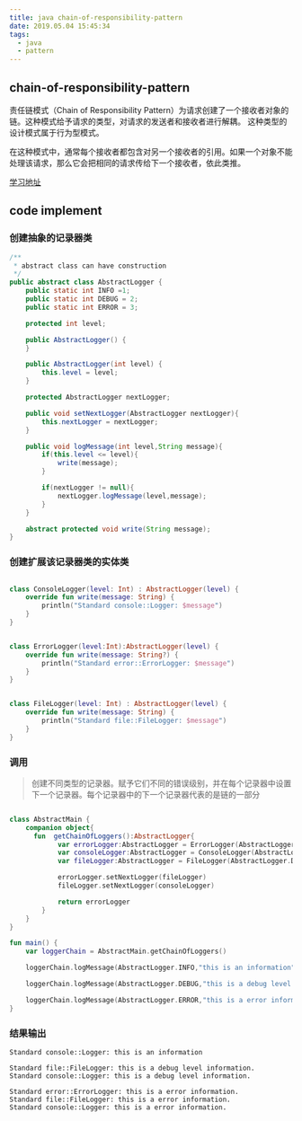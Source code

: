 ```yaml
---
title: java chain-of-responsibility-pattern
date: 2019.05.04 15:45:34
tags:
  - java
  - pattern
---
```


## chain-of-responsibility-pattern

责任链模式（Chain of Responsibility Pattern）为请求创建了一个接收者对象的链。这种模式给予请求的类型，对请求的发送者和接收者进行解耦。
这种类型的设计模式属于行为型模式。

在这种模式中，通常每个接收者都包含对另一个接收者的引用。如果一个对象不能处理该请求，那么它会把相同的请求传给下一个接收者，依此类推。

[学习地址](https://www.runoob.com/design-pattern/chain-of-responsibility-pattern.html)

## code implement

### 创建抽象的记录器类  

```java
/**
 * abstract class can have construction
 */
public abstract class AbstractLogger {
    public static int INFO =1;
    public static int DEBUG = 2;
    public static int ERROR = 3;

    protected int level;

    public AbstractLogger() {
    }

    public AbstractLogger(int level) {
        this.level = level;
    }

    protected AbstractLogger nextLogger;

    public void setNextLogger(AbstractLogger nextLogger){
        this.nextLogger = nextLogger;
    }

    public void logMessage(int level,String message){
        if(this.level <= level){
            write(message);
        }

        if(nextLogger != null){
            nextLogger.logMessage(level,message);
        }
    }

    abstract protected void write(String message);
}

```

### 创建扩展该记录器类的实体类   
 
```kotlin

class ConsoleLogger(level: Int) : AbstractLogger(level) {
    override fun write(message: String) {
        println("Standard console::Logger: $message")
    }
}

```

```kotlin  

class ErrorLogger(level:Int):AbstractLogger(level) {
    override fun write(message: String?) {
        println("Standard error::ErrorLogger: $message")
    }
}

```

```kotlin  

class FileLogger(level: Int) : AbstractLogger(level) {
    override fun write(message: String) {
        println("Standard file::FileLogger: $message")
    }
}

```


### 调用  

> 创建不同类型的记录器。赋予它们不同的错误级别，并在每个记录器中设置下一个记录器。每个记录器中的下一个记录器代表的是链的一部分  

```kotlin

class AbstractMain {
    companion object{
      fun  getChainOfLoggers():AbstractLogger{
            var errorLogger:AbstractLogger = ErrorLogger(AbstractLogger.ERROR)
            var consoleLogger:AbstractLogger = ConsoleLogger(AbstractLogger.INFO)
            var fileLogger:AbstractLogger = FileLogger(AbstractLogger.DEBUG)

            errorLogger.setNextLogger(fileLogger)
            fileLogger.setNextLogger(consoleLogger)

            return errorLogger
        }
    }
}

fun main() {
    var loggerChain = AbstractMain.getChainOfLoggers()

    loggerChain.logMessage(AbstractLogger.INFO,"this is an information")

    loggerChain.logMessage(AbstractLogger.DEBUG,"this is a debug level information.")

    loggerChain.logMessage(AbstractLogger.ERROR,"this is a error information.")
}

```

### 结果输出

```
Standard console::Logger: this is an information

Standard file::FileLogger: this is a debug level information.
Standard console::Logger: this is a debug level information.

Standard error::ErrorLogger: this is a error information.
Standard file::FileLogger: this is a error information.
Standard console::Logger: this is a error information.

```